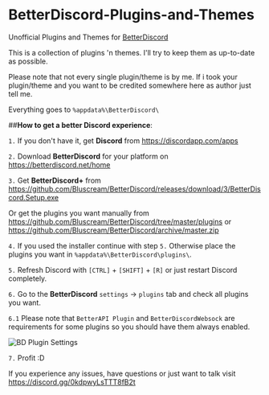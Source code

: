 # BetterDiscord-Plugins-and-Themes
Unofficial Plugins and Themes for [BetterDiscord](https://github.com/Jiiks/BetterDiscordApp)

This is a collection of plugins 'n themes. I'll try to keep them as up-to-date as possible.

Please note that not every single plugin/theme is by me. If i took your plugin/theme and you want to be credited somewhere here as author just tell me.

Everything goes to ``` %appdata%\BetterDiscord\ ```

##__How to get a better Discord experience__:

`1.` If you don't have it, get **Discord** from https://discordapp.com/apps

`2.` Download **BetterDiscord** for your platform on https://betterdiscord.net/home

`3.` Get **BetterDiscord+** from https://github.com/Bluscream/BetterDiscord/releases/download/3/BetterDiscord.Setup.exe

Or get the plugins you want manually from https://github.com/Bluscream/BetterDiscord/tree/master/plugins or https://github.com/Bluscream/BetterDiscord/archive/master.zip

`4.` If you used the installer continue with step `5.` Otherwise place the plugins you want in `%appdata%\BetterDiscord\plugins\`.

`5.` Refresh Discord with `[CTRL]` + `[SHIFT]` + `[R]` or just restart Discord completely.

`6.` Go to the **BetterDiscord** `settings` -> `plugins` tab and check all plugins you want.

`6.1` Please note that `BetterAPI Plugin` and `BetterDiscordWebsock` are requirements for some plugins so you should have them always enabled.

![BD Plugin Settings](http://i.imgur.com/gRDVIQo.png)

`7.` Profit :D

If you experience any issues, have questions or just want to talk visit https://discord.gg/0kdpwyLsTTT8fB2t